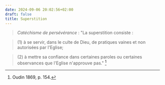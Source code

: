 ```yaml
---
date: 2024-09-06 20:02:56+02:00
draft: false
title: Superstition
---
```





> *Catéchisme de persévérance* : "La superstition consiste :

> (1) à se servir, dans le culte de Dieu, de pratiques vaines et non autorisées par l'Eglise;

> (2) à mettre sa confiance dans certaines paroles ou certaines observances que l'Eglise n'approuve pas." [^1]

[^1]: Oudin 1869, p. 154. 
